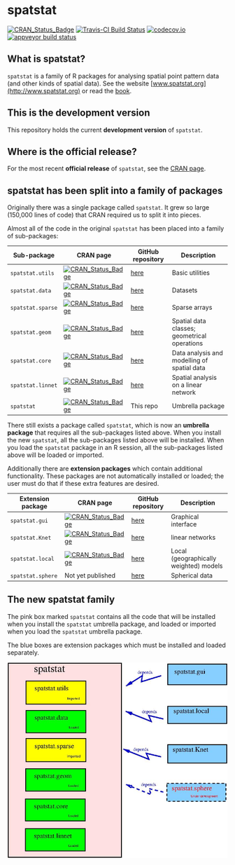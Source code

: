 spatstat
========

[![CRAN_Status_Badge](http://www.r-pkg.org/badges/version/spatstat)](http://cran.r-project.org/web/packages/spatstat)
[![Travis-CI Build Status](https://travis-ci.org/spatstat/spatstat.png?branch=master)](https://travis-ci.org/spatstat/spatstat)
[![codecov.io](https://codecov.io/github/spatstat/spatstat/coverage.svg)](https://codecov.io/github/spatstat/spatstat?branch=covr)
[![appveyor build status](https://ci.appveyor.com/api/projects/status/github/spatstat/spatstat)](https://ci.appveyor.com/api/projects/status/github/spatstat/spatstat)

## What is spatstat?

`spatstat` is a family of R packages for analysing 
spatial point pattern data (and other kinds of spatial data).
See the website [www.spatstat.org](http://www.spatstat.org)
or read the [book](http://book.spatstat.org).

## This is the development version

This repository holds the current **development version** of `spatstat`.

## Where is the official release?

For the most recent **official release** of `spatstat`,
see the [CRAN page](https://cran.r-project.org/web/packages/spatstat).

## spatstat has been split into a family of packages

Originally there was a single package called `spatstat`.
It grew so large (150,000 lines of code) that CRAN required us
to split it into pieces. 

Almost all of the code in the original `spatstat` has been 
 placed into a family of sub-packages:

| Sub-package | CRAN page | GitHub repository | Description |
| ----------  | --------- | ----------------- | ----------  |
| `spatstat.utils` | [![CRAN_Status_Badge](http://www.r-pkg.org/badges/version/spatstat.utils)](http://cran.r-project.org/web/packages/spatstat.utils) | [here](https://github.com/spatstat/spatstat.utils) | Basic utilities |
| `spatstat.data` | [![CRAN_Status_Badge](http://www.r-pkg.org/badges/version/spatstat.data)](http://cran.r-project.org/web/packages/spatstat.data) | [here](https://github.com/spatstat/spatstat.data) | Datasets |
| `spatstat.sparse` | [![CRAN_Status_Badge](http://www.r-pkg.org/badges/version/spatstat.sparse)](http://cran.r-project.org/web/packages/spatstat.sparse) | [here](https://github.com/spatstat/spatstat.sparse) | Sparse arrays |
| `spatstat.geom` | [![CRAN_Status_Badge](http://www.r-pkg.org/badges/version/spatstat.geom)](http://cran.r-project.org/web/packages/spatstat.geom) | [here](https://github.com/spatstat/spatstat.geom) | Spatial data classes; geometrical operations |
| `spatstat.core` | [![CRAN_Status_Badge](http://www.r-pkg.org/badges/version/spatstat.core)](http://cran.r-project.org/web/packages/spatstat.core) | [here](https://github.com/spatstat/spatstat.core) | Data analysis and modelling of spatial data |
| `spatstat.linnet` | [![CRAN_Status_Badge](http://www.r-pkg.org/badges/version/spatstat.linnet)](http://cran.r-project.org/web/packages/spatstat.linnet) | [here](https://github.com/spatstat/spatstat.linnet) | Spatial analysis on a linear network |
| `spatstat` | [![CRAN_Status_Badge](http://www.r-pkg.org/badges/version/spatstat)](http://cran.r-project.org/web/packages/spatstat) | This repo | Umbrella package |

There still exists a package called `spatstat`, which is now an
**umbrella package** that requires all the sub-packages listed above.
When you install the new `spatstat`, all the sub-packages listed above will
be installed. When you load the `spatstat` package in an R session,
all the sub-packages listed above will be loaded or imported.

Additionally there are **extension packages** which contain additional
functionality. These packages are not automatically installed or loaded;
the user must do that if these extra features are desired.

| Extension package | CRAN page | GitHub repository | Description |
| ----------------  | --------- | ----------------- | ----------  |
| `spatstat.gui` | [![CRAN_Status_Badge](http://www.r-pkg.org/badges/version/spatstat.gui)](http://cran.r-project.org/web/packages/spatstat.gui)  | [here](https://github.com/spatstat/spatstat.gui) | Graphical interface |
| `spatstat.Knet` | [![CRAN_Status_Badge](http://www.r-pkg.org/badges/version/spatstat.Knet)](http://cran.r-project.org/web/packages/spatstat.Knet) | [here](https://github.com/spatstat/spatstat.Knet) | linear networks |
| `spatstat.local` | [![CRAN_Status_Badge](http://www.r-pkg.org/badges/version/spatstat.local)](http://cran.r-project.org/web/packages/spatstat.local) | [here](https://github.com/baddstats/spatstat.local) | Local (geographically weighted) models |
| `spatstat.sphere` | Not yet published | [here](https://github.com/spatstat/spatstat.sphere) | Spherical data |

## The new spatstat family

The pink box marked `spatstat` contains all the code that will be
installed when you install the `spatstat` umbrella package, and loaded
or imported when you load the `spatstat` umbrella package.

The blue boxes are extension packages which must be installed and loaded
separately.

![Spatstat pieces](RepoStuff/newspatstat.jpg)
